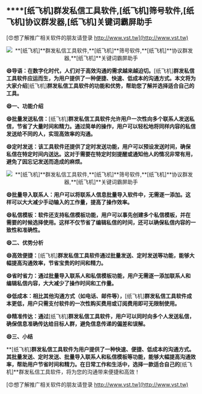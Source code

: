 ## ****[纸飞机]**群发私信工具软件,**[纸飞机]**筛号软件,**[纸飞机]**协议群发器,**[纸飞机]**关键词霸屏助手**

[😍想了解推广相关软件的朋友请登录 http://www.vst.tw](http://www.vst.tw)

 <center><img src="https://vst.tw/MP4/tuiguang/png/6.png" alt="**[纸飞机]**群发私信工具软件,**[纸飞机]**筛号软件,**[纸飞机]**协议群发器,**[纸飞机]**关键词霸屏助手"></center>

**😄导语：在数字化时代，人们对于高效沟通的需求越来越迫切。**[纸飞机]**群发私信工具软件应运而生，为用户提供了一种便捷、快速、低成本的沟通方式。本文将为大家介绍**[纸飞机]**群发私信工具软件的功能和优势，帮助您了解并选择适合自己的工具。**

**😄一、功能介绍**

**😄批量发送私信：**[纸飞机]**群发私信工具软件允许用户一次性向多个联系人发送私信，节省了大量时间和精力。通过简单的操作，用户可以轻松地将同样内容的私信发送给不同的人，实现高效率的沟通。**

**😄定时发送：该工具软件还提供了定时发送功能，用户可以预设发送时间，确保私信在特定时间内送达。这对于需要在特定时刻提醒或通知他人的情况非常有用，避免了因忘记发送而造成的麻烦。**

 <center><img src="https://vst.tw/MP4/tuiguang/png/6.png" alt="**[纸飞机]**群发私信工具软件,**[纸飞机]**筛号软件,**[纸飞机]**协议群发器,**[纸飞机]**关键词霸屏助手"></center>

**😄批量导入联系人：用户可以将联系人信息批量导入软件中，无需逐一添加。这样可以大大减少手动输入的工作量，提高了操作效率。**

**😄私信模板：软件还支持私信模板功能，用户可以事先创建多个私信模板，并在需要的时候选择使用。这样不仅节省了编辑私信的时间，还可以确保私信内容的一致性和准确性。**

**😄二、优势分析**

**😄高效便捷：**[纸飞机]**群发私信工具软件通过批量发送、定时发送等功能，能够大幅提高沟通效率，节省宝贵的时间和精力。**

**😄省时省力：通过批量导入联系人和私信模板功能，用户无需逐一添加联系人和编辑私信内容，大大减少了操作时间和工作量。**

**😄低成本：相比其他沟通方式（如电话、邮件等），**[纸飞机]**群发私信工具软件成本更低，用户只需支付软件的一次性购买费用或订阅费用即可无限制使用。**

**😄精准传达：通过**[纸飞机]**群发私信工具软件，用户可以同时向多个人发送私信，确保信息准确传达给目标人群，避免信息传递的偏差和误解。**

**😄三、小结**

**[纸飞机]**群发私信工具软件为用户提供了一种快速、便捷、低成本的沟通方式。其批量发送、定时发送、批量导入联系人和私信模板等功能，能够大幅提高沟通效率，帮助用户节省时间和精力。在日常工作和生活中，选择一款适合自己的**[纸飞机]**群发私信工具软件，将为您的沟通带来便捷和高效！

[😍想了解推广相关软件的朋友请登录 http://www.vst.tw](http://www.vst.tw)



